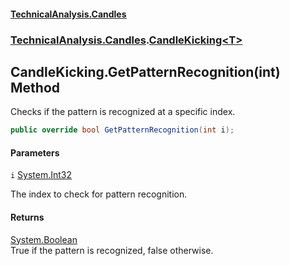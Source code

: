 #### [TechnicalAnalysis.Candles](TechnicalAnalysis.Candles.md 'TechnicalAnalysis.Candles')
### [TechnicalAnalysis.Candles](TechnicalAnalysis.Candles.md#TechnicalAnalysis.Candles 'TechnicalAnalysis.Candles').[CandleKicking&lt;T&gt;](CandleKicking_T_.md 'TechnicalAnalysis.Candles.CandleKicking<T>')

## CandleKicking<T>.GetPatternRecognition(int) Method

Checks if the pattern is recognized at a specific index.

```csharp
public override bool GetPatternRecognition(int i);
```
#### Parameters

<a name='TechnicalAnalysis.Candles.CandleKicking_T_.GetPatternRecognition(int).i'></a>

`i` [System.Int32](https://docs.microsoft.com/en-us/dotnet/api/System.Int32 'System.Int32')

The index to check for pattern recognition.

#### Returns
[System.Boolean](https://docs.microsoft.com/en-us/dotnet/api/System.Boolean 'System.Boolean')  
True if the pattern is recognized, false otherwise.